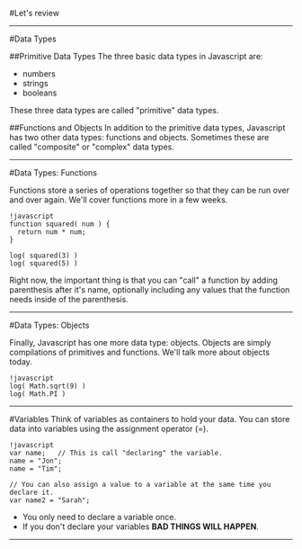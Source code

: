 #Let's review


---
#Data Types

##Primitive Data Types
The three basic data types in Javascript are:

 - numbers
 - strings
 - booleans

These three data types are called "primitive" data types.

##Functions and Objects
In addition to the primitive data types, Javascript has two other data types: functions and objects. Sometimes these are called "composite" or "complex" data types.

---
#Data Types: Functions

Functions store a series of operations together so that they can be run over and over again. We'll cover functions more in a few weeks. 

    !javascript
    function squared( num ) {
      return num * num;
    }

    log( squared(3) )
    log( squared(5) )

Right now, the important thing is that you can "call" a function by adding parenthesis after it's name, optionally including any values that the function needs inside of the parenthesis.

---
#Data Types: Objects

Finally, Javascript has one more data type: objects. Objects are simply compilations of primitives and functions. We'll talk more about objects today.

    !javascript
    log( Math.sqrt(9) )
    log( Math.PI )

---
#Variables
Think of variables as containers to hold your data. You can store data into variables using the assignment operator (=).

    !javascript
    var name;   // This is call "declaring" the variable.
    name = "Jon";
    name = "Tim";

    // You can also assign a value to a variable at the same time you declare it.
    var name2 = "Sarah";  

- You only need to declare a variable once.
- If you don't declare your variables __BAD THINGS WILL HAPPEN__.

---
